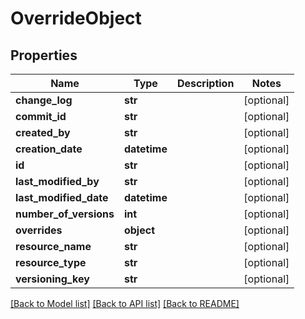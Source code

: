 # OverrideObject

## Properties
Name | Type | Description | Notes
------------ | ------------- | ------------- | -------------
**change_log** | **str** |  | [optional] 
**commit_id** | **str** |  | [optional] 
**created_by** | **str** |  | [optional] 
**creation_date** | **datetime** |  | [optional] 
**id** | **str** |  | [optional] 
**last_modified_by** | **str** |  | [optional] 
**last_modified_date** | **datetime** |  | [optional] 
**number_of_versions** | **int** |  | [optional] 
**overrides** | **object** |  | [optional] 
**resource_name** | **str** |  | [optional] 
**resource_type** | **str** |  | [optional] 
**versioning_key** | **str** |  | [optional] 

[[Back to Model list]](../README.md#documentation-for-models) [[Back to API list]](../README.md#documentation-for-api-endpoints) [[Back to README]](../README.md)

